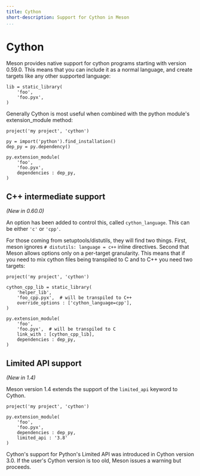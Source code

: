 ```yaml
---
title: Cython
short-description: Support for Cython in Meson
...
```


# Cython

Meson provides native support for cython programs starting with version 0.59.0.
This means that you can include it as a normal language, and create targets like
any other supported language:

```meson
lib = static_library(
    'foo',
    'foo.pyx',
)
```

Generally Cython is most useful when combined with the python module's
extension_module method:

```meson
project('my project', 'cython')

py = import('python').find_installation()
dep_py = py.dependency()

py.extension_module(
    'foo',
    'foo.pyx',
    dependencies : dep_py,
)
```

## C++ intermediate support

*(New in 0.60.0)*

An option has been added to control this, called `cython_language`. This can be
either `'c'` or `'cpp'`.

For those coming from setuptools/distutils, they will find two things. First,
meson ignores `# distutils: language = c++` inline directives. Second that Meson
allows options only on a per-target granularity. This means that if you need to mix
cython files being transpiled to C and to C++ you need two targets:

```meson
project('my project', 'cython')

cython_cpp_lib = static_library(
    'helper_lib',
    'foo_cpp.pyx',  # will be transpiled to C++
    override_options : ['cython_language=cpp'],
)

py.extension_module(
    'foo',
    'foo.pyx',  # will be transpiled to C
    link_with : [cython_cpp_lib],
    dependencies : dep_py,
)
```

## Limited API support

*(New in 1.4)*

Meson version 1.4 extends the support of the `limited_api` keyword to Cython.

```meson
project('my project', 'cython')

py.extension_module(
    'foo',
    'foo.pyx',
    dependencies : dep_py,
    limited_api : '3.8'
)
```

Cython's support for Python's Limited API was introduced in Cython version 3.0.
If the user's Cython version is too old, Meson issues a warning but proceeds.
